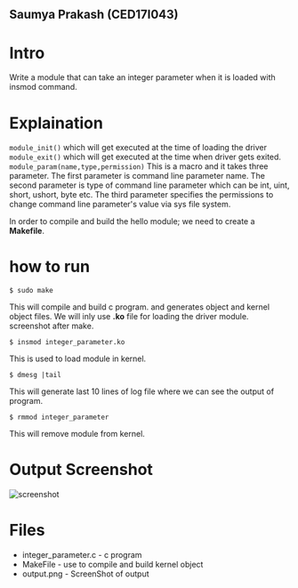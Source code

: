 ## Saumya Prakash (CED17I043)
# Intro
Write a module that can take an integer parameter when it is loaded with insmod command.
# Explaination
```module_init()```  which will get executed at the time of loading the driver
```module_exit()``` which will get executed at the time when driver gets exited.
```module_param(name,type,permission)``` This is a macro and it takes three parameter. The first parameter is command line parameter name. The second parameter is type of command line parameter which can be int, uint, short, ushort, byte etc. The third parameter specifies the permissions to change command line parameter's value via sys file system. 

In order to compile and build the hello module; we need to create a **Makefile**.


# how to run
```
$ sudo make
```

This will compile and build c program. and generates object and kernel object files. We will inly use **.ko** file for loading the driver module.
screenshot after make.


```
$ insmod integer_parameter.ko
```
This is used to load module in kernel.
```
$ dmesg |tail
```
This will generate last 10 lines of log file where we can see the output of program.
```
$ rmmod integer_parameter
```
This will remove module from kernel.
# Output Screenshot
![screenshot](https://github.com/saumyaprakash30/device-drivers-lab/blob/master/endsem/a/output.png)

# Files
* integer_parameter.c - c program
* MakeFile - use to compile and build kernel object
* output.png - ScreenShot of output
